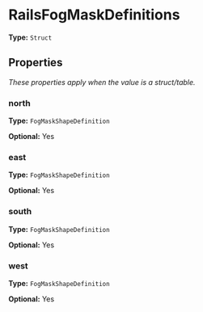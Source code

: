 # RailsFogMaskDefinitions

**Type:** `Struct`

## Properties

*These properties apply when the value is a struct/table.*

### north

**Type:** `FogMaskShapeDefinition`

**Optional:** Yes

### east

**Type:** `FogMaskShapeDefinition`

**Optional:** Yes

### south

**Type:** `FogMaskShapeDefinition`

**Optional:** Yes

### west

**Type:** `FogMaskShapeDefinition`

**Optional:** Yes

